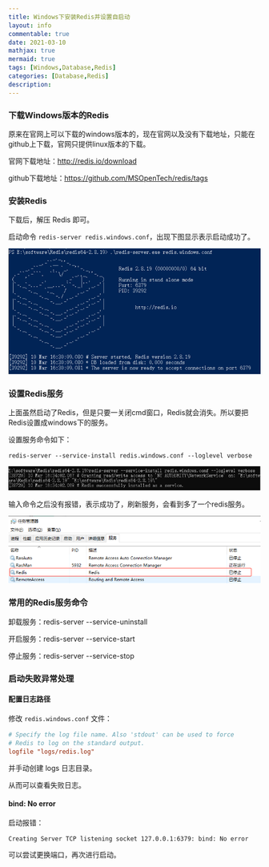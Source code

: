 ```yaml
---
title: Windows下安装Redis并设置自启动
layout: info
commentable: true
date: 2021-03-10
mathjax: true
mermaid: true
tags: [Windows,Database,Redis]
categories: [Database,Redis]
description: 
---
```


### 下载Windows版本的Redis

原来在官网上可以下载的windows版本的，现在官网以及没有下载地址，只能在github上下载，官网只提供linux版本的下载。

官网下载地址：http://redis.io/download

github下载地址：https://github.com/MSOpenTech/redis/tags

<!--more-->

### 安装Redis

下载后，解压 Redis 即可。

启动命令 `redis-server redis.windows.conf`，出现下图显示表示启动成功了。

![image-20210310163025307](assets/image-20210310163025307.png)

### 设置Redis服务

上面虽然启动了Redis，但是只要一关闭cmd窗口，Redis就会消失。所以要把Redis设置成windows下的服务。

设置服务命令如下：

```
redis-server --service-install redis.windows.conf --loglevel verbose
```

![image-20210310163529899](assets/image-20210310163529899.png)

输入命令之后没有报错，表示成功了，刷新服务，会看到多了一个redis服务。

![image-20210310164140439](assets/image-20210310164140439.png)

### 常用的Redis服务命令

卸载服务：redis-server --service-uninstall

开启服务：redis-server --service-start

停止服务：redis-server --service-stop

### 启动失败异常处理

#### 配置日志路径

修改 `redis.windows.conf` 文件：

```conf
# Specify the log file name. Also 'stdout' can be used to force
# Redis to log on the standard output. 
logfile "logs/redis.log"
```

并手动创建 logs 日志目录。

从而可以查看失败日志。

#### bind: No error

启动报错：

```
Creating Server TCP listening socket 127.0.0.1:6379: bind: No error
```

可以尝试更换端口，再次进行启动。

